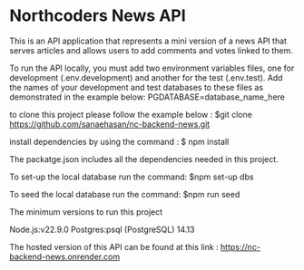 # Northcoders News API

This is an API application that represents a mini version of a news API that serves articles and allows users to add comments and votes linked to them.

To run the API locally, you must add two environment variables files, one for development (.env.development) and another for the test (.env.test).
Add the names of your development and test databases to these files as demonstrated in the example below:
PGDATABASE=database_name_here

to clone this project please follow the example below :
$git clone https://github.com/sanaehasan/nc-backend-news.git

install dependencies by using the command :
$ npm install

The packatge.json includes all the dependencies needed in this project.

To set-up the local database run the command:
$npm set-up dbs

To seed the local database run the command:
$npm run seed

The minimum versions to run this project

Node.js:v22.9.0
Postgres:psql (PostgreSQL) 14.13

The hosted version of this API can be found at this link : https://nc-backend-news.onrender.com
